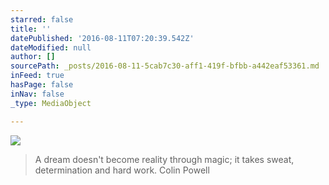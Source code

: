 ```yaml
---
starred: false
title: ''
datePublished: '2016-08-11T07:20:39.542Z'
dateModified: null
author: []
sourcePath: _posts/2016-08-11-5cab7c30-aff1-419f-bfbb-a442eaf53361.md
inFeed: true
hasPage: false
inNav: false
_type: MediaObject

---
```

![](https://the-grid-user-content.s3-us-west-2.amazonaws.com/7bc014f7-1b65-456f-abcb-e76093f7326f.jpg)

> A dream doesn't become reality through magic; it takes sweat, determination and hard work. Colin Powell